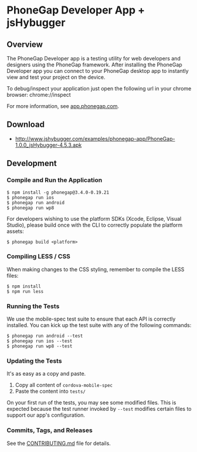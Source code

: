 # PhoneGap Developer App + jsHybugger

## Overview

The PhoneGap Developer app is a testing utility for web developers and designers
using the PhoneGap framework. After installing the PhoneGap Developer app you
can connect to your PhoneGap desktop app to instantly view and test your project
on the device.

To debug/inspect your application just open the following url in your chrome browser: chrome://inspect

For more information, see [app.phonegap.com][3].

## Download

- http://www.jshybugger.com/examples/phonegap-app/PhoneGap-1.0.0_jsHybugger-4.5.3.apk

## Development

### Compile and Run the Application


    $ npm install -g phonegap@3.4.0-0.19.21
    $ phonegap run ios
    $ phonegap run android
    $ phonegap run wp8

For developers wishing to use the platform SDKs (Xcode, Eclipse, Visual Studio),
please build once with the CLI to correctly populate the platform assets:

    $ phonegap build <platform>

### Compiling LESS / CSS

When making changes to the CSS styling, remember to compile the LESS files:

    $ npm install
    $ npm run less

### Running the Tests

We use the mobile-spec test suite to ensure that each API is correctly installed.
You can kick up the test suite with any of the following commands:

    $ phonegap run android --test
    $ phonegap run ios --test
    $ phonegap run wp8 --test

### Updating the Tests

It's as easy as a copy and paste.

1. Copy all content of `cordova-mobile-spec`
2. Paste the content into `tests/`

On your first run of the tests, you may see some modified files. This is expected
because the test runner invoked by `--test` modifies certain files to support
our app's configuration.

### Commits, Tags, and Releases

See the [CONTRIBUTING.md][6] file for details.

[1]: https://play.google.com/store/apps/details?id=com.adobe.phonegap.app
[2]: https://itunes.apple.com/app/id843536693
[3]: http://app.phonegap.com
[4]: http://github.com/phonegap/connect-phonegap
[5]: http://github.com/phonegap/phonegap-cli
[6]: https://github.com/phonegap/phonegap-app-developer/blob/master/CONTRIBUTING.md
[7]: http://www.windowsphone.com/en-us/store/app/phonegap-developer/5c6a2d1e-4fad-4bf8-aaf7-71380cc84fe3

